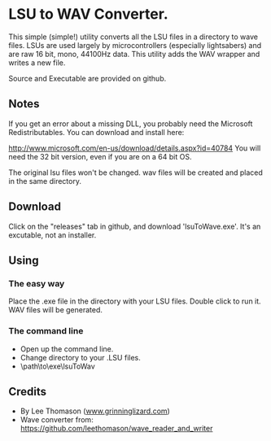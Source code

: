 # LSU to WAV Converter.

This simple (simple!) utility converts all the LSU files in a directory
to wave files. LSUs are used largely by microcontrollers (especially 
lightsabers) and are raw 16 bit, mono, 44100Hz data. This utility 
adds the WAV wrapper and writes a new file.

Source and Executable are provided on github.

## Notes

If you get an error about a missing DLL, you probably need the
Microsoft Redistributables. You can download and install here:

http://www.microsoft.com/en-us/download/details.aspx?id=40784
You will need the 32 bit version, even if you are on a 64 bit OS.

The original lsu files won't be changed. wav files will be created 
and placed in the same directory.

## Download

Click on the "releases" tab in github, and download 'lsuToWave.exe'.
It's an excutable, not an installer.

## Using

### The easy way
Place the .exe file in the directory with your LSU files. Double
click to run it. WAV files will be generated.

### The command line
- Open up the command line.
- Change directory to your .LSU files.
- \path\to\exe\lsuToWav

## Credits
- By Lee Thomason (www.grinninglizard.com)
- Wave converter from: https://github.com/leethomason/wave_reader_and_writer



